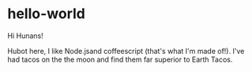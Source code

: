  hello-world
============

Hi Hunans!

Hubot here, I like Node.jsand coffeescript (that's what I'm made of!).
I've had tacos on the the moon and find them far superior to Earth Tacos.
